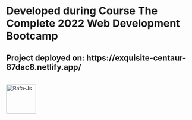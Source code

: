 <h1>Developed during Course The Complete 2022 Web Development Bootcamp</h1>

<h2>Project deployed on:
https://exquisite-centaur-87dac8.netlify.app/</h2>

<div style="display: inline_block"><br>
  <img align="center" alt="Rafa-Js" height="80" width="80" src="https://cdn.jsdelivr.net/gh/devicons/devicon/icons/bootstrap/bootstrap-original-wordmark.svg" />
</div>
